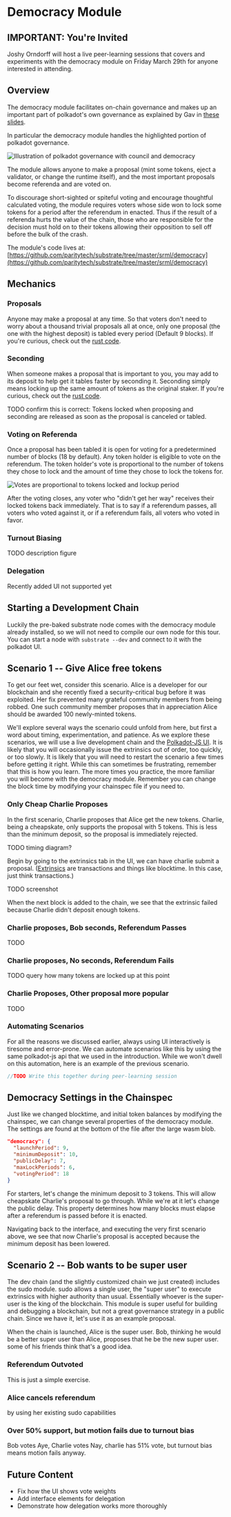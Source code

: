 Democracy Module
================

IMPORTANT: You're Invited
----------------
Joshy Orndorff will host a live peer-learning sessions that covers and experiments with the democracy module on Friday March 29th for anyone interested in attending.

Overview
--------
The democracy module facilitates on-chain governance and makes up an important part of polkadot's own governance as explained by Gav in [these slides](https://www.slideshare.net/gavofyork/governance-in-polkadot-poc3).

In particular the democracy module handles the highlighted portion of polkadot governance.

![Illustration of polkadot governance with council and democracy](democracyDiagram.png)

The module allows anyone to make a proposal (mint some tokens, eject a validator, or change the runtime itself), and the most important proposals become referenda and are voted on.

To discourage short-sighted or spiteful voting and encourage thoughtful calculated voting, the module requires voters whose side won to lock some tokens for a period after the referendum in enacted. Thus if the result of a referenda hurts the value of the chain, those who are responsible for the decision must hold on to their tokens allowing their opposition to sell off before the bulk of the crash.

The module's code lives at: [https://github.com/paritytech/substrate/tree/master/srml/democracy](https://github.com/paritytech/substrate/tree/master/srml/democracy)

Mechanics
---------
### Proposals
Anyone may make a proposal at any time. So that voters don't need to worry about a thousand trivial proposals all at once, only one proposal (the one with the highest deposit) is tabled every period (Default 9 blocks). If you're curious, check out the [rust code](https://github.com/paritytech/substrate/blob/master/srml/democracy/src/lib.rs#L86-L107).

### Seconding
When someone makes a proposal that is important to you, you may add to its deposit to help get it tables faster by seconding it. Seconding simply means locking up the same amount of tokens as the original staker. If you're curious, check out the [rust code](https://github.com/paritytech/substrate/blob/master/srml/democracy/src/lib.rs#L109-L118).

TODO confirm this is correct:
Tokens locked when proposing and seconding are released as soon as the proposal is canceled or tabled.

### Voting on Referenda
Once a proposal has been tabled it is open for voting for a predetermined number of blocks (18 by default). Any token holder is eligible to vote on the referendum. The token holder's vote is proportional to the number of tokens they chose to lock and the amount of time they chose to lock the tokens for.

![Votes are proportional to tokens locked and lockup period](weightedVotes.png)

After the voting closes, any voter who "didn't get her way" receives their locked tokens back immediately. That is to say if a referendum passes, all voters who voted against it, or if a referendum fails, all voters who voted in favor.

### Turnout Biasing
TODO description figure

### Delegation
Recently added
UI not supported yet

Starting a Development Chain
---------------
Luckily the pre-baked substrate node comes with the democracy module already installed, so we will not need to compile our own node for this tour. You can start a node with `substrate --dev` and connect to it with the polkadot UI.

Scenario 1 -- Give Alice free tokens
----------------------------------------
To get our feet wet, consider this scenario. Alice is a developer for our blockchain and she recently fixed a security-critical bug before it was exploited. Her fix prevented many grateful community members from being robbed. One such community member proposes that in appreciation Alice should be awarded 100 newly-minted tokens.

We'll explore several ways the scenario could unfold from here, but first a word about timing, experimentation, and patience. As we explore these scenarios, we will use a live development chain and the [Polkadot-JS UI](https://github.com/polkadot-js/apps). It is likely that you will occasionally issue the extrinsics out of order, too quickly, or too slowly. It is likely that you will need to restart the scenario a few times before getting it right. While this can sometimes be frustrating, remember that this is how you learn. The more times you practice, the more familiar you will become with the democracy module. Remember you can change the block time by modifying your chainspec file if you need to.

### Only Cheap Charlie Proposes
In the first scenario, Charlie proposes that Alice get the new tokens. Charlie, being a cheapskate, only supports the proposal with 5 tokens. This is less than the minimum deposit, so the proposal is immediately rejected.

TODO timing diagram?

Begin by going to the extrinsics tab in the UI, we can have charlie submit a proposal. ([Extrinsics](https://docs.substrate.dev/docs/glossary#section-extrinsic) are transactions and things like blocktime. In this case, just think transactions.)

TODO screenshot

When the next block is added to the chain, we see that the extrinsic failed because Charlie didn't deposit enough tokens.

### Charlie proposes, Bob seconds, Referendum Passes
TODO

### Charlie proposes, No seconds, Referendum Fails
TODO
query how many tokens are locked up at this point

### Charlie Proposes, Other proposal more popular
TODO

### Automating Scenarios
For all the reasons we discussed earlier, always using UI interactively is tiresome and error-prone. We can automate scenarios like this by using the same polkadot-js api that we used in the introduction. While we won't dwell on this automation, here is an example of the previous scenario.

```javascript
//TODO Write this together during peer-learning session
```

Democracy Settings in the Chainspec
-----------------------------------
Just like we changed blocktime, and initial token balances by modifying the chainspec, we can change several properties of the democracy module. The settings are found at the bottom of the file after the large wasm blob.

```json
"democracy": {
  "launchPeriod": 9,
  "minimumDeposit": 10,
  "publicDelay": 7,
  "maxLockPeriods": 6,
  "votingPeriod": 18
}
```

For starters, let's change the minimum deposit to 3 tokens. This will allow cheapskate Charlie's proposal to go through. While we're at it let's change the public delay. This property determines how many blocks must elapse after a referendum is passed before it is enacted.

Navigating back to the interface, and executing the very first scenario above, we see that now Charlie's proposal is accepted because the minimum deposit has been lowered.


Scenario 2 -- Bob wants to be super user
----------------------------------------
The dev chain (and the slightly customized chain we just created) includes the sudo module. sudo allows a single user, the "super user" to execute extrinsics with higher authority than usual. Essentially whoever is the super-user is the king of the blockchain. This module is super useful for building and debugging a blockchain, but not a great governance strategy in a public chain. Since we have it, let's use it as an example proposal.

When the chain is launched, Alice is the super user. Bob, thinking he would be a better super user than Alice, proposes that he be the new super user. some of his friends think that's a good idea.

### Referendum Outvoted
This is just a simple exercise.

### Alice cancels referendum
by using her existing sudo capabilities

### Over 50% support, but motion fails due to turnout bias
Bob votes Aye, Charlie votes Nay, charlie has 51% vote, but turnout bias means motion fails anyway.

Future Content
--------------
* Fix how the UI shows vote weights
* Add interface elements for delegation
* Demonstrate how delegation works more thoroughly
